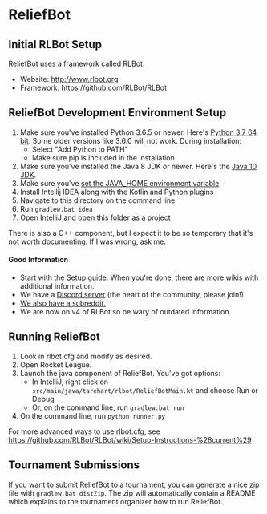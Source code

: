 # ReliefBot

## Initial RLBot Setup

ReliefBot uses a framework called RLBot.
- Website: http://www.rlbot.org
- Framework: https://github.com/RLBot/RLBot

## ReliefBot Development Environment Setup

1. Make sure you've installed Python 3.6.5 or newer. Here's [Python 3.7 64 bit](https://www.python.org/ftp/python/3.7.0/python-3.7.0-amd64.exe). Some older versions like 3.6.0 will not work. During installation:
   - Select "Add Python to PATH"
   - Make sure pip is included in the installation
1. Make sure you've installed the Java 8 JDK or newer. Here's the [Java 10 JDK](http://www.oracle.com/technetwork/java/javase/downloads/jdk10-downloads-4416644.html).
1. Make sure you've [set the JAVA_HOME environment variable](https://javatutorial.net/set-java-home-windows-10).
1. Install Intellij IDEA along with the Kotlin and Python plugins
1. Navigate to this directory on the command line
1. Run `gradlew.bat idea`
1. Open IntelliJ and open this folder as a project

There is also a C++ component, but I expect it to be so temporary that
it's not worth documenting. If I was wrong, ask me.

#### Good Information
 - Start with the [Setup guide](https://github.com/RLBot/RLBot/wiki/Setup-Instructions-%28current%29). When you're done, there are [more wikis](https://github.com/RLBot/RLBot/wiki) with additional information.
 - We have a [Discord server](https://discord.gg/zbaAKPt) (the heart of the community, please join!)
 - [We also have a subreddit.](https://www.reddit.com/r/RocketLeagueBots/) 
 - We are now on v4 of RLBot so be wary of outdated information.


## Running ReliefBot

1. Look in rlbot.cfg and modify as desired.
1. Open Rocket League.
1. Launch the java component of ReliefBot. You've got options:
   - In IntelliJ, right click on `src/main/java/tarehart/rlbot/ReliefBotMain.kt` and choose Run or Debug
   - Or, on the command line, run `gradlew.bat run`
1. On the command line, run `python runner.py`

For more advanced ways to use rlbot.cfg, see https://github.com/RLBot/RLBot/wiki/Setup-Instructions-%28current%29

## Tournament Submissions

If you want to submit ReliefBot to a tournament, you can generate a nice zip file with `gradlew.bat distZip`.
The zip will automatically contain a README which explains to the tournament organizer how to run ReliefBot.
